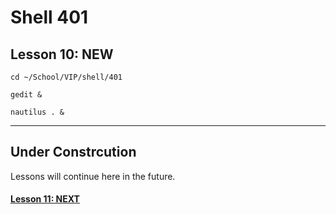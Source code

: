 # Shell 401
## Lesson 10: NEW

`cd ~/School/VIP/shell/401`

`gedit &`

`nautilus . &`
___

## Under Constrcution
Lessons will continue here in the future.

#### [Lesson 11: NEXT](https://github.com/inkVerb/vip/blob/master/401-shell/Lesson-11.md)
